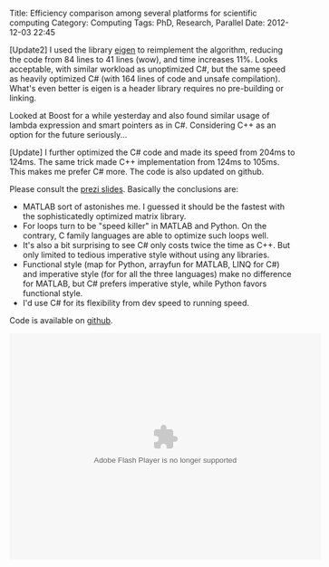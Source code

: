 Title: Efficiency comparison among several platforms for scientific computing
Category: Computing
Tags: PhD, Research, Parallel
Date: 2012-12-03 22:45

[Update2] I used the library [eigen](http://eigen.tuxfamily.org/index.php?title=Main_Page) to reimplement the algorithm, reducing the code from 84 lines to 41 lines (wow), and time increases 11%. Looks acceptable, with similar workload as unoptimized C#, but the same speed as heavily optimized C# (with 164 lines of code and unsafe compilation). What's even better is eigen is a header library requires no pre-building or linking. 

Looked at Boost for a while yesterday and also found similar usage of lambda expression and smart pointers as in C#. Considering C++ as an option for the future seriously... 

[Update] I further optimized the C# code and made its speed from 204ms to 124ms. The same trick made C++ implementation from 124ms to 105ms. This makes me prefer C# more. The code is also updated on github.

Please consult the [prezi slides](http://prezi.com/6wpbvnq56ddn/efficiency-comparison-of-scientific-computing-among-different-languages/). Basically the conclusions are:

 * MATLAB sort of astonishes me. I guessed it should be the fastest with the sophisticatedly optimized matrix library.
 * For loops turn to be "speed killer" in MATLAB and Python. On the contrary, C family languages are able to optimize such loops well.
 * It's also a bit surprising to see C# only costs twice the time as C++. But only limited to tedious imperative style without using any libraries.
 * Functional style (map for Python, arrayfun for MATLAB, LINQ for C#) and imperative style (for for all the three languages) make no difference for MATLAB, but C# prefers imperative style, while Python favors functional style.
 * I'd use C# for its flexibility from dev speed to running speed.

Code is available on [github](https://github.com/grapeot/EfficiencyComparison).

<div>
<object id="prezi_6wpbvnq56ddn" classid="clsid:D27CDB6E-AE6D-11cf-96B8-444553540000" width="550" height="400" name="prezi_6wpbvnq56ddn" >
<param name="movie" value="http://prezi.com/bin/preziloader.swf">
<param name="allowfullscreen" value="true">
<param name="allowFullScreenInteractive" value="true">
<param name="allowscriptaccess" value="always">
<param name="wmode" value="direct">
<param name="bgcolor" value="#ffffff">
<param name="flashvars" value="prezi_id=6wpbvnq56ddn&amp;lock_to_path=0&amp;color=ffffff&amp;autoplay=no&amp;autohide_ctrls=0"><embed id="preziEmbed_6wpbvnq56ddn" type="application/x-shockwave-flash" width="550" height="400" src="http://prezi.com/bin/preziloader.swf" name="preziEmbed_6wpbvnq56ddn" allowfullscreen="true" allowfullscreeninteractive="true" allowscriptaccess="always" bgcolor="#ffffff" flashvars="prezi_id=6wpbvnq56ddn&amp;lock_to_path=0&amp;color=ffffff&amp;autoplay=no&amp;autohide_ctrls=0" style="width: 550px; height: 400px;">
</object>
</div>
